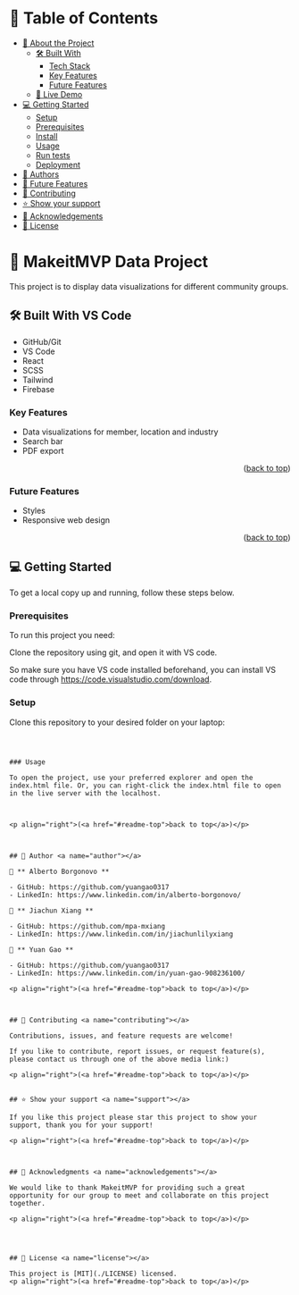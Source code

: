
<a name="MakeitMVP Data Project"></a>

# 📗 Table of Contents

- [📖 About the Project](#about-project)
  - [🛠 Built With](#built-with)
    - [Tech Stack](#tech-stack)
    - [Key Features](#key-features)
    - [Future Features](#future-features)
  - [🚀 Live Demo](#live-demo)
- [💻 Getting Started](#getting-started)
  - [Setup](#setup)
  - [Prerequisites](#prerequisites)
  - [Install](#install)
  - [Usage](#usage)
  - [Run tests](#run-tests)
  - [Deployment](#triangular_flag_on_post-deployment)
- [👥 Authors](#authors)
- [🔭 Future Features](#future-features)
- [🤝 Contributing](#contributing)
- [⭐️ Show your support](#support)
- [🙏 Acknowledgements](#acknowledgements)
- [📝 License](#license)


# 📖 **MakeitMVP Data Project** <a name="about-project"></a>

This project is to display data visualizations for different community groups.


## 🛠 Built With <a name="VS Code">VS Code</a>


- GitHub/Git
- VS Code
- React
- SCSS
- Tailwind
- Firebase

### Key Features <a name="key-features"></a>


- Data visualizations for member, location and industry
- Search bar
- PDF export

<p align="right">(<a href="#readme-top">back to top</a>)</p>


### Future Features <a name="future-features"></a>


- Styles
- Responsive web design

<p align="right">(<a href="#readme-top">back to top</a>)</p>


## 💻 Getting Started <a name="getting-started"></a>


To get a local copy up and running, follow these steps below.

### Prerequisites

To run this project you need:

Clone the repository using git, and open it with VS code.

So make sure you have VS code installed beforehand, you can install VS code through https://code.visualstudio.com/download.

### Setup

Clone this repository to your desired folder on your laptop:
```



### Usage

To open the project, use your preferred explorer and open the index.html file. Or, you can right-click the index.html file to open in the live server with the localhost.



<p align="right">(<a href="#readme-top">back to top</a>)</p>



## 👥 Author <a name="author"></a>

👤 ** Alberto Borgonovo **

- GitHub: https://github.com/yuangao0317
- LinkedIn: https://www.linkedin.com/in/alberto-borgonovo/

👤 ** Jiachun Xiang **

- GitHub: https://github.com/mpa-mxiang
- LinkedIn: https://www.linkedin.com/in/jiachunlilyxiang

👤 ** Yuan Gao **

- GitHub: https://github.com/yuangao0317
- LinkedIn: https://www.linkedin.com/in/yuan-gao-908236100/

<p align="right">(<a href="#readme-top">back to top</a>)</p>



## 🤝 Contributing <a name="contributing"></a>

Contributions, issues, and feature requests are welcome! 

If you like to contribute, report issues, or request feature(s), please contact us through one of the above media link:)

<p align="right">(<a href="#readme-top">back to top</a>)</p>


## ⭐️ Show your support <a name="support"></a>

If you like this project please star this project to show your support, thank you for your support!

<p align="right">(<a href="#readme-top">back to top</a>)</p>



## 🙏 Acknowledgments <a name="acknowledgements"></a>

We would like to thank MakeitMVP for providing such a great opportunity for our group to meet and collaborate on this project together.

<p align="right">(<a href="#readme-top">back to top</a>)</p>




## 📝 License <a name="license"></a>

This project is [MIT](./LICENSE) licensed.
<p align="right">(<a href="#readme-top">back to top</a>)</p>

